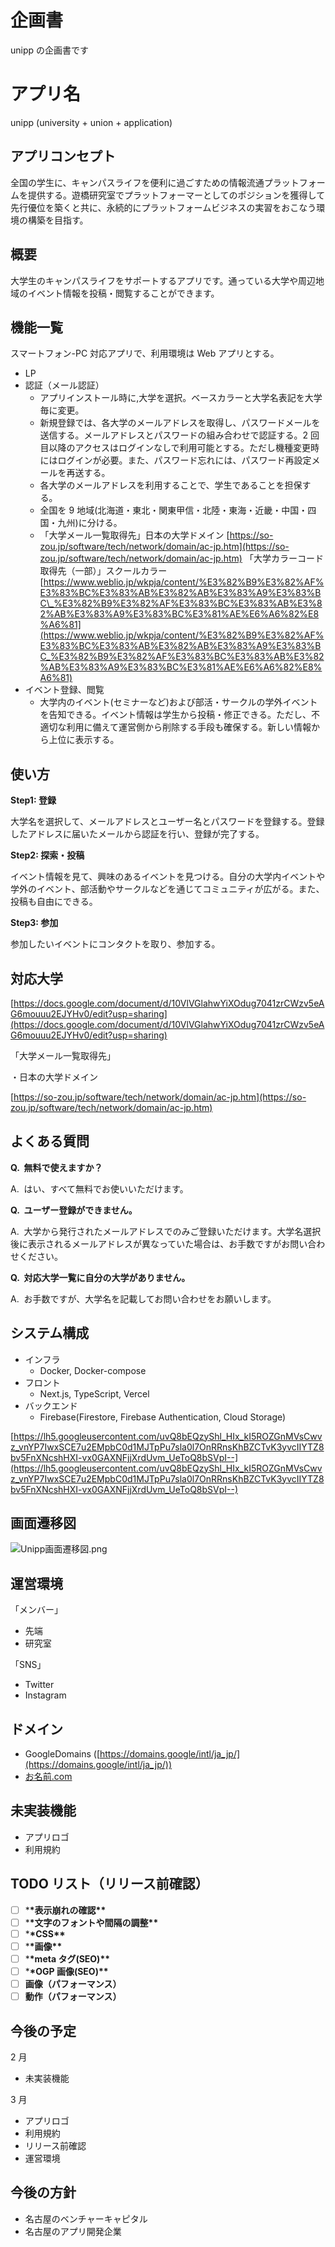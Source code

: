 # 企画書

unipp の企画書です

# アプリ名

unipp (university + union + application)

## アプリコンセプト

全国の学生に、キャンパスライフを便利に過ごすための情報流通プラットフォームを提供する。遊橋研究室でプラットフォーマーとしてのポジションを獲得して先行優位を築くと共に、永続的にプラットフォームビジネスの実習をおこなう環境の構築を目指す。

## 概要

大学生のキャンパスライフをサポートするアプリです。通っている大学や周辺地域のイベント情報を投稿・閲覧することができます。

## 機能一覧

スマートフォン-PC 対応アプリで、利用環境は Web アプリとする。

- LP
- 認証（メール認証）
  - アプリインストール時に,大学を選択。ベースカラーと大学名表記を大学毎に変更。
  - 新規登録では、各大学のメールアドレスを取得し、パスワードメールを送信する。メールアドレスとパスワードの組み合わせで認証する。2 回目以降のアクセスはログインなしで利用可能とする。ただし機種変更時にはログインが必要。また、パスワード忘れには、パスワード再設定メールを再送する。
  - 各大学のメールアドレスを利用することで、学生であることを担保する。
  - 全国を 9 地域(北海道・東北・関東甲信・北陸・東海・近畿・中国・四国・九州)に分ける。
  - 「大学メール一覧取得先」日本の大学ドメイン
    [https://so-zou.jp/software/tech/network/domain/ac-jp.htm](https://so-zou.jp/software/tech/network/domain/ac-jp.htm)
    「大学カラーコード取得先（一部）」スクールカラー
    [https://www.weblio.jp/wkpja/content/%E3%82%B9%E3%82%AF%E3%83%BC%E3%83%AB%E3%82%AB%E3%83%A9%E3%83%BC\_%E3%82%B9%E3%82%AF%E3%83%BC%E3%83%AB%E3%82%AB%E3%83%A9%E3%83%BC%E3%81%AE%E6%A6%82%E8%A6%81](https://www.weblio.jp/wkpja/content/%E3%82%B9%E3%82%AF%E3%83%BC%E3%83%AB%E3%82%AB%E3%83%A9%E3%83%BC_%E3%82%B9%E3%82%AF%E3%83%BC%E3%83%AB%E3%82%AB%E3%83%A9%E3%83%BC%E3%81%AE%E6%A6%82%E8%A6%81)
- イベント登録、閲覧
  - 大学内のイベント(セミナーなど)および部活・サークルの学外イベントを告知できる。イベント情報は学生から投稿・修正できる。ただし、不適切な利用に備えて運営側から削除する手段も確保する。新しい情報から上位に表示する。

## 使い方

**Step1: 登録**

大学名を選択して、メールアドレスとユーザー名とパスワードを登録する。登録したアドレスに届いたメールから認証を行い、登録が完了する。

**Step2: 探索・投稿**

イベント情報を見て、興味のあるイベントを見つける。自分の大学内イベントや学外のイベント、部活動やサークルなどを通じてコミュニティが広がる。また、投稿も自由にできる。

**Step3: 参加**

参加したいイベントにコンタクトを取り、参加する。

## 対応大学

[https://docs.google.com/document/d/10VlVGlahwYiXOdug7041zrCWzv5eAG6mouuu2EJYHv0/edit?usp=sharing](https://docs.google.com/document/d/10VlVGlahwYiXOdug7041zrCWzv5eAG6mouuu2EJYHv0/edit?usp=sharing)

「大学メール一覧取得先」

・日本の大学ドメイン

[https://so-zou.jp/software/tech/network/domain/ac-jp.htm](https://so-zou.jp/software/tech/network/domain/ac-jp.htm)

## よくある質問

**Q.  無料で使えますか？**

A.  はい、すべて無料でお使いいただけます。

**Q.  ユーザー登録ができません。**

A.  大学から発行されたメールアドレスでのみご登録いただけます。大学名選択後に表示されるメールアドレスが異なっていた場合は、お手数ですがお問い合わせください。

**Q.  対応大学一覧に自分の大学がありません。**

A.  お手数ですが、大学名を記載してお問い合わせをお願いします。

## システム構成

- インフラ
  - Docker, Docker-compose
- フロント
  - Next.js, TypeScript, Vercel
- バックエンド
  - Firebase(Firestore, Firebase Authentication, Cloud Storage)

[https://lh5.googleusercontent.com/uvQ8bEQzyShl_HIx_kI5ROZGnMVsCwvz_vnYP7IwxSCE7u2EMpbC0d1MJTpPu7sla0l7OnRRnsKhBZCTvK3yvcIIYTZ8bv5FnXNcshHXI-vx0GAXNFjjXrdUvm_UeToQ8bSVpI--](https://lh5.googleusercontent.com/uvQ8bEQzyShl_HIx_kI5ROZGnMVsCwvz_vnYP7IwxSCE7u2EMpbC0d1MJTpPu7sla0l7OnRRnsKhBZCTvK3yvcIIYTZ8bv5FnXNcshHXI-vx0GAXNFjjXrdUvm_UeToQ8bSVpI--)

## 画面遷移図

![Unipp画面遷移図.png](https://s3-us-west-2.amazonaws.com/secure.notion-static.com/68dedeea-2cbd-4640-9c49-335f2b9f1183/Unipp画面遷移図.png)

## 運営環境

「メンバー」

- 先端
- 研究室

「SNS」

- Twitter
- Instagram

## ドメイン

- GoogleDomains ([https://domains.google/intl/ja_jp/](https://domains.google/intl/ja_jp/))
- [お名前.com](http://お名前.com)

## 未実装機能

- アプリロゴ
- 利用規約

## TODO リスト（リリース前確認）

- [ ] \***\*表示崩れの確認\*\***
- [ ] \***\*文字のフォントや間隔の調整\*\***
- [ ] \***\*CSS\*\***
- [ ] \***\*画像\*\***
- [ ] \***\*meta タグ(SEO)\*\***
- [ ] \***\*OGP 画像(SEO)\*\***
- [ ] **画像（パフォーマンス）**
- [ ] **動作（パフォーマンス）**

## 今後の予定

2 月

- 未実装機能

3 月

- アプリロゴ
- 利用規約
- リリース前確認
- 運営環境

## 今後の方針

- 名古屋のベンチャーキャピタル
- 名古屋のアプリ開発企業
